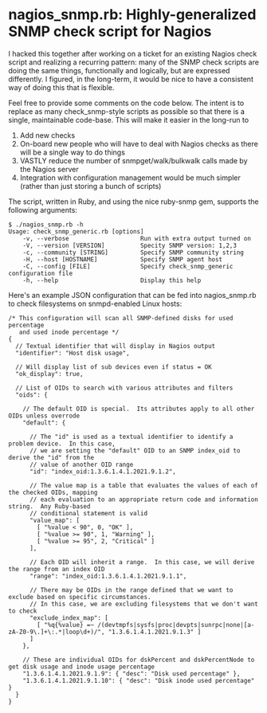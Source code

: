 # nagios_snmp.rb: Highly-generalized SNMP check script for Nagios

I hacked this together after working on a ticket for an existing Nagios check script and realizing 
a recurring pattern: many of the SNMP check scripts are doing the same things, functionally and 
logically, but are expressed differently. I figured, in the long-term, it would be nice to have a 
consistent way of doing this that is flexible.

Feel free to provide some comments on the code below. The intent is to replace as many check_snmp-style 
scripts as possible so that there is a single, maintainable code-base. This will make it easier in the 
long-run to

1. Add new checks
2. On-board new people who will have to deal with Nagios checks as there will be a single way to do things
3. VASTLY reduce the number of snmpget/walk/bulkwalk calls made by the Nagios server
4. Integration with configuration management would be much simpler (rather than just storing a bunch of scripts)

The script, written in Ruby, and using the nice ruby-snmp gem, supports the following arguments:

    $ ./nagios_snmp.rb -h
    Usage: check_snmp_generic.rb [options]
        -v, --verbose                    Run with extra output turned on
        -V, --version [VERSION]          Specity SNMP version: 1,2,3
        -c, --community [STRING]         Specify SNMP community string
        -H, --host [HOSTNAME]            Specify SNMP agent host
        -C, --config [FILE]              Specify check_snmp_generic configuration file
        -h, --help                       Display this help

Here's an example JSON configuration that can be fed into nagios_snmp.rb to check filesystems on snmpd-enabled Linux hosts:

    /* This configuration will scan all SNMP-defined disks for used percentage
       and used inode percentage */
    {
      // Textual identifier that will display in Nagios output
      "identifier": "Host disk usage",
    
      // Will display list of sub devices even if status = OK
      "ok_display": true,
    
      // List of OIDs to search with various attributes and filters
      "oids": {
    
        // The default OID is special.  Its attributes apply to all other OIDs unless overrode
        "default": {
    
          // The "id" is used as a textual identifier to identify a problem device.  In this case,
          // we are setting the "default" OID to an SNMP index_oid to derive the "id" from the 
          // value of another OID range
          "id": "index_oid:1.3.6.1.4.1.2021.9.1.2",
    
          // The value map is a table that evaluates the values of each of the checked OIDs, mapping
          // each evaluation to an appropriate return code and information string.  Any Ruby-based
          // conditional statement is valid
          "value_map": [
            [ "%value < 90", 0, "OK" ],
            [ "%value >= 90", 1, "Warning" ],
            [ "%value >= 95", 2, "Critical" ]
          ],
          
          // Each OID will inherit a range.  In this case, we will derive the range from an index OID
          "range": "index_oid:1.3.6.1.4.1.2021.9.1.1",
    
          // There may be OIDs in the range defined that we want to exclude based on specific circumstances.
          // In this case, we are excluding filesystems that we don't want to check
          "exclude_index_map": [
            [ "%q{%value} =~ /(devtmpfs|sysfs|proc|devpts|sunrpc|none|[a-zA-Z0-9\.]+\:.*|loop\d+)/", "1.3.6.1.4.1.2021.9.1.3" ]
          ]
        },
    
        // These are individual OIDs for dskPercent and dskPercentNode to get disk usage and inode usage percentage
        "1.3.6.1.4.1.2021.9.1.9": { "desc": "Disk used percentage" },
        "1.3.6.1.4.1.2021.9.1.10": { "desc": "Disk inode used percentage" }
      }
    }
